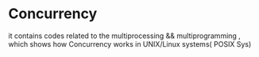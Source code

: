 # Concurrency
it contains codes related to the  multiprocessing &amp;&amp; multiprogramming , which shows how Concurrency works in UNIX/Linux systems( POSIX Sys)
